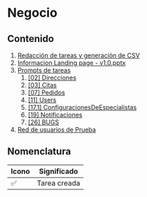 # Negocio

## Contenido

1. [Redacción de tareas y generación de CSV](./RedaccionDeTareas.md)
2. [Informacion Landing page - v1.0.pptx](https://docs.google.com/presentation/d/1RVrquVY3e3JVPRQHY2QF3gE5zH37i3OD/edit?usp=drive_web&ouid=115463368008145921571&rtpof=true)
3. [Prompts de tareas](./promptsDeTareas/)
   1. [[02] Direcciones](./promptsDeTareas/[02]%20Direcciones.md)
   2. [[03] Citas](./promptsDeTareas/[03]%20Citas.md)
   3. [[07] Pedidos](./promptsDeTareas/[07]%20Pedidos.md)
   4. [[11] Users](./promptsDeTareas/[11]%20Users.md)
   5. [[17.1] ConfiguracionesDeEspecialistas](./promptsDeTareas/[17.1]%20ConfiguracionesDeEspecialistas.md)
   6. [[19] Notificaciones](./promptsDeTareas/[19]%20Notificaciones.md)
   7. [[26] BUGS](./promptsDeTareas/[26]%20BUGS.md)
4. [Red de usuarios de Prueba](./redDeUsuariosDePrueba.png)

## Nomenclatura

| Icono | Significado  |
| ----- | ------------ |
| ✅    | Tarea creada |
